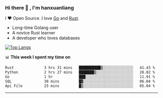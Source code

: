 ### Hi there 👋 , I'm hanxuanliang

<!--
**hanxuanliang/hanxuanliang** is a ✨ _special_ ✨ repository because its `README.md` (this file) appears on your GitHub profile.

Here are some ideas to get you started:

- 🔭 I’m currently working on ...
- 🌱 I’m currently learning ...
- 👯 I’m looking to collaborate on ...
- 🤔 I’m looking for help with ...
- 💬 Ask me about ...
- 📫 How to reach me: ...
- 😄 Pronouns: ...
- ⚡ Fun fact: ...
-->
I ❤ Open Source. I love [Go](https://golang.org) and [Rust](https://www.rust-lang.org/zh-CN/).

* Long-time Golang user
* A novice Rust learner
* A developer who loves databases

[![Top Langs](https://github-readme-stats.vercel.app/api?username=hanxuanliang&show_icons=true&count_private=true&line_height=40)](https://github.com/anuraghazra/github-readme-stats)

📊 **This week I spent my time on**
<!--START_SECTION:waka-->

```txt
Rust              3 hrs 31 mins   ██████████▒░░░░░░░░░░░░░░   41.43 %
Python            2 hrs 27 mins   ███████▒░░░░░░░░░░░░░░░░░   28.82 %
Go                1 hr            ███░░░░░░░░░░░░░░░░░░░░░░   11.91 %
SQL               30 mins         █▓░░░░░░░░░░░░░░░░░░░░░░░   06.04 %
Api File          25 mins         █▒░░░░░░░░░░░░░░░░░░░░░░░   05.04 %
```

<!--END_SECTION:waka-->

***
